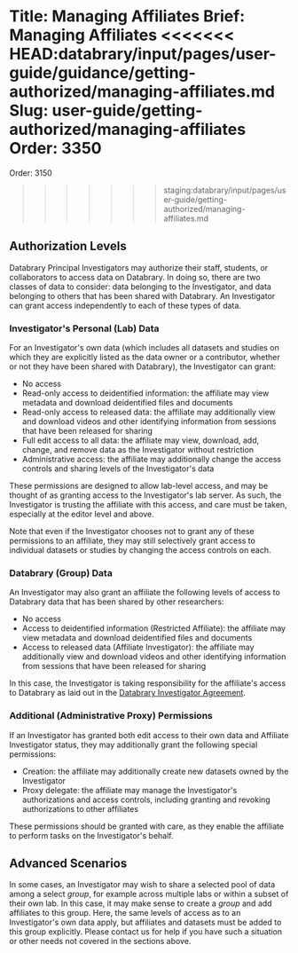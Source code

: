 Title: Managing Affiliates
Brief: Managing Affiliates
<<<<<<< HEAD:databrary/input/pages/user-guide/guidance/getting-authorized/managing-affiliates.md
Slug: user-guide/getting-authorized/managing-affiliates
Order: 3350
=======
Order: 3150
>>>>>>> staging:databrary/input/pages/user-guide/getting-authorized/managing-affiliates.md

## Authorization Levels

Databrary Principal Investigators may authorize their staff, students, or collaborators to access data on Databrary.
In doing so, there are two classes of data to consider: data belonging to the Investigator, and data belonging to others that has been shared with Databrary.
An Investigator can grant access independently to each of these types of data.

### Investigator's Personal (Lab) Data

For an Investigator's own data (which includes all datasets and studies on which they are explicitly listed as the data owner or a contributor, whether or not they have been shared with Databrary), the Investigator can grant:

- No access
- Read-only access to deidentified information: the affiliate may view metadata and download deidentified files and documents
- Read-only access to released data: the affiliate may additionally view and download videos and other identifying information from sessions that have been released for sharing
- Full edit access to all data: the affiliate may view, download, add, change, and remove data as the Investigator without restriction
- Administrative access: the affiliate may additionally change the access controls and sharing levels of the Investigator's data

These permissions are designed to allow lab-level access, and may be thought of as granting access to the Investigator's lab server.
As such, the Investigator is trusting the affiliate with this access, and care must be taken, especially at the editor level and above.

Note that even if the Investigator chooses not to grant any of these permissions to an affiliate, they may still selectively grant access to individual datasets or studies by changing the access controls on each.

### Databrary (Group) Data

An Investigator may also grant an affiliate the following levels of access to Databrary data that has been shared by other researchers:

- No access
- Access to deidentified information (Restricted Affiliate): the affiliate may view metadata and download deidentified files and documents
- Access to released data (Affiliate Investigator): the affiliate may additionally view and download videos and other identifying information from sessions that have been released for sharing

In this case, the Investigator is taking responsibility for the affiliate's access to Databrary as laid out in the [Databrary Investigator Agreement](|filename|../policies/investigator-agreement.mdi).

### Additional (Administrative Proxy) Permissions

If an Investigator has granted both edit access to their own data and Affiliate Investigator status, they may additionally grant the following special permissions:

- Creation: the affiliate may additionally create new datasets owned by the Investigator
- Proxy delegate: the affiliate may manage the Investigator's authorizations and access controls, including granting and revoking authorizations to other affiliates

These permissions should be granted with care, as they enable the affiliate to perform tasks on the Investigator's behalf.

## Advanced Scenarios

In some cases, an Investigator may wish to share a selected pool of data among a select *group*, for example across multiple labs or within a subset of their own lab.
In this case, it may make sense to create a *group* and add affiliates to this group.
Here, the same levels of access as to an Investigator's own data apply, but affiliates and datasets must be added to this group explicitly.
Please contact us for help if you have such a situation or other needs not covered in the sections above.
